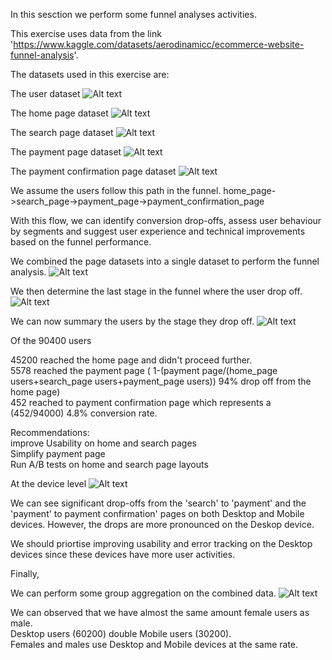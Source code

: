 In this sesction we perform some funnel analyses activities.

This exercise uses data from the link 'https://www.kaggle.com/datasets/aerodinamicc/ecommerce-website-funnel-analysis'.

The datasets used in this exercise are:

The user dataset
![Alt text](user_data.png)

The home page dataset
![Alt text](home_page.png)

The search page dataset
![Alt text](search_page.png)

The payment page dataset
![Alt text](payment_page.png)

The payment confirmation page dataset
![Alt text](payment_confirmation.png)

We assume the users follow this path in the funnel.
home_page->search_page->payment_page->payment_confirmation_page

With this flow, we can identify conversion drop-offs, assess user behaviour by segments and suggest user experience and technical improvements based on the funnel performance.

We combined the page datasets into a single dataset to perform the funnel analysis.
![Alt text](combined_dataset.png)

We then determine the last stage in the funnel where the user drop off.
![Alt text](final_page.png)

We can now summary the users by the stage they drop off.
![Alt text](page_user_summary.png)

Of the 90400 users <br />

45200 reached the home page and didn't proceed further. <br />
5578 reached the payment page ( 1-(payment page/(home_page users+search_page users+payment_page users)) 94% drop off from the home page) <br />
452 reached to payment confirmation page which represents a (452/94000) 4.8% conversion rate. <br />

Recommendations: <br />
improve Usability on home and search pages <br />
Simplify payment page <br />
Run A/B tests on home and search page layouts <br />

At the device level
![Alt text](device_summary.png)

We can see significant drop-offs from the 'search' to 'payment' and the 'payment' to payment confirmation' pages on both Desktop and Mobile devices. However, the drops are more pronounced on the Deskop device.

We should priortise improving usability and error tracking on the Desktop devices since these devices have more user activities.

Finally,

We can perform some group aggregation on the combined data.
![Alt text](group_aggregation.png)

We can observed that we have almost the same amount female users as male. <br />
Desktop users (60200) double Mobile users (30200). <br />
Females and males use Desktop and Mobile devices at the same rate. <br />
